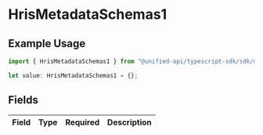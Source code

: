 # HrisMetadataSchemas1

## Example Usage

```typescript
import { HrisMetadataSchemas1 } from "@unified-api/typescript-sdk/sdk/models/shared";

let value: HrisMetadataSchemas1 = {};
```

## Fields

| Field       | Type        | Required    | Description |
| ----------- | ----------- | ----------- | ----------- |
